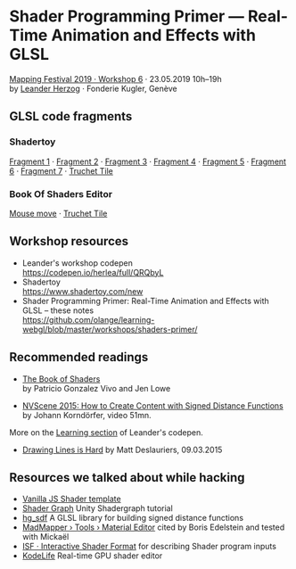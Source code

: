 # Shader Programming Primer — Real-Time Animation and Effects with GLSL

[Mapping Festival 2019 · Workshop 6](https://2019.mappingfestival.com/workshop/376) · 23.05.2019 10h–19h  
by [Leander Herzog](https://www.shadertoy.com/user/lennyjpg) · Fonderie Kugler, Genève

## GLSL code fragments

### Shadertoy

[Fragment 1](shadertoy-step1.glsl) ·
[Fragment 2](shadertoy-step2.glsl) ·
[Fragment 3](shadertoy-step3.glsl) ·
[Fragment 4](shadertoy-step4.glsl) ·
[Fragment 5](shadertoy-step5.glsl) ·
[Fragment 6](shadertoy-step6.glsl) ·
[Fragment 7](shadertoy-step7.glsl) ·
[Truchet Tile](shadertoy-step8.glsl)

### Book Of Shaders Editor

[Mouse move](bose-mouse-move.glsl) ·
[Truchet Tile](bose-truchet-tile.glsl)

## Workshop resources

* Leander's workshop codepen  
  https://codepen.io/herlea/full/QRQbyL
* Shadertoy  
  https://www.shadertoy.com/new
* Shader Programming Primer: Real-Time Animation and Effects with GLSL – these notes  
  https://github.com/olange/learning-webgl/blob/master/workshops/shaders-primer/

## Recommended readings

* [The Book of Shaders](https://thebookofshaders.com)  
  by Patricio Gonzalez Vivo and Jen Lowe

* [NVScene 2015: How to Create Content with Signed Distance Functions](https://www.youtube.com/watch?v=s8nFqwOho-s) by Johann Korndörfer, video 51mn.
  
More on the [Learning section](https://codepen.io/herlea/pen/QRQbyL) of Leander's codepen.

* [Drawing Lines is Hard](https://mattdesl.svbtle.com/drawing-lines-is-hard) by Matt Deslauriers, 09.03.2015

## Resources we talked about while hacking

* [Vanilla JS Shader template](https://codepen.io/desandro/details/GzvbJN)
* [Shader Graph](https://unity.com/shader-graph) Unity Shadergraph tutorial
* [hg_sdf](http://mercury.sexy/hg_sdf/) A GLSL library for building signed distance functions
* [MadMapper › Tools › Material Editor](https://www.youtube.com/watch?v=UCnxYCFVrZw) cited by Boris Edelstein and tested with Mickaël
* [ISF · Interactive Shader Format](https://www.interactiveshaderformat.com/) for describing Shader program inputs
* [KodeLife](https://hexler.net/products/kodelife) Real-time GPU shader editor